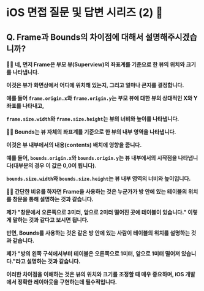 # iOS 면접 질문 및 답변 시리즈 (2) 🤔

## Q. Frame과 Bounds의 차이점에 대해서 설명해주시겠습니까?

**🙋‍♂️ 네, 먼저 Frame은 부모 뷰(Superview)의 좌표계를 기준으로 한 뷰의 위치와 크기를 나타냅니다.**

**이것은 뷰가 화면상에서 어디에 위치해 있는지, 그리고 얼마나 큰지를 결정합니다.**

**예를 들어 `frame.origin.x`와 `frame.origin.y`는 부모 뷰에 대한 뷰의 상대적인 X와 Y 좌표를 나타내고,**

**`frame.size.width`와 `frame.size.height`는 뷰의 너비와 높이를 나타냅니다.**

**🙋‍♂️ Bounds는 뷰 자체의 좌표계를 기준으로 한 뷰의 내부 영역을 나타냅니다.**

**이것은 뷰 내부에서의 내용(contents) 배치에 영향을 줍니다.**

**예를 들어, `bounds.origin.x`와 `bounds.origin.y`는 뷰 내부에서의 시작점을 나타냅니다(대부분의 경우 이 값은 0,0이 됩니다).**

**`bounds.size.width`와 `bounds.size.height`는 뷰 내부 영역의 너비와 높이입니다.**

**🙋‍♂️ 간단한 비유를 하자면 Frame을 사용하는 것은 누군가가 방 안에 있는 테이블의 위치를 창문을 통해 설명하는 것과 같습니다.**

**제가 "창문에서 오른쪽으로 3미터, 앞으로 2미터 떨어진 곳에 테이블이 있습니다." 이렇게 말하는 것과 같다고 보시면 됩니다.**

**반면, Bounds를 사용하는 것은 같은 방 안에 있는 사람이 테이블의 위치를 설명하는 것과 같습니다.**

**제가 "방의 왼쪽 구석에서부터 테이블은 오른쪽으로 1미터, 앞으로 1미터 떨어져 있습니다."라고 설명하는 것과 같습니다.**

**이러한 차이점을 이해하는 것은 뷰의 위치와 크기를 조정할 때 매우 중요하며, iOS 개발에서 정확한 레이아웃을 구현하는데 필수적입니다.**
